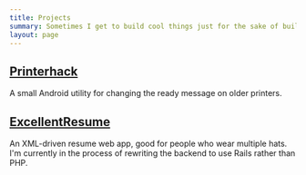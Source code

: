 ```yaml
---
title: Projects
summary: Sometimes I get to build cool things just for the sake of building them. When I do, they end up on this page.
layout: page
---
```


## [Printerhack](https://play.google.com/store/apps/details?id=com.qrohlf.printerhack&hl=en)
A small Android utility for changing the ready message on older printers.

## [ExcellentResume](https://github.com/qrohlf/excellentresume)
An XML-driven resume web app, good for people who wear multiple hats. I'm currently in the process of rewriting the backend to use Rails rather than PHP.